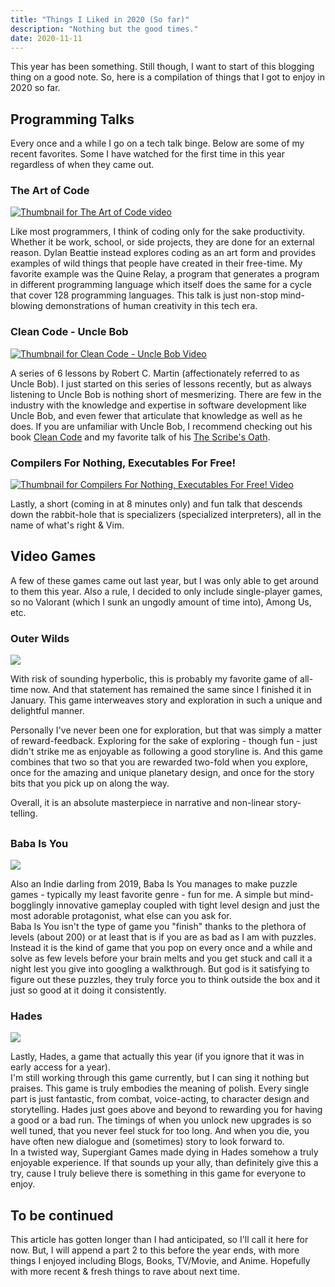 ```yaml
---
title: "Things I Liked in 2020 (So far)"
description: "Nothing but the good times."
date: 2020-11-11
---  
```


This year has been something. Still though, I want to start of this blogging thing on a good note. So, here is a compilation of things that I got to enjoy in 2020 so far.

## Programming Talks

Every once and a while I go on a tech talk binge. Below are some of my recent favorites. Some I have watched for the first time in this year regardless of when they came out.

### The Art of Code

[![Thumbnail for The Art of Code video](https://i1.ytimg.com/vi/6avJHaC3C2U/hqdefault.jpg)](https://www.youtube.com/watch?v=6avJHaC3C2U)

Like most programmers, I think of coding only for the sake productivity. Whether it be work, school, or side projects, they are done for an external reason. Dylan Beattie instead explores coding as an art form and provides examples of wild things that people have created in their free-time. My favorite example was the Quine Relay, a program that generates a program in different programming language which itself does the same for a cycle that cover 128 programming languages. This talk is just non-stop mind-blowing demonstrations of human creativity in this tech era.

### Clean Code - Uncle Bob

[![Thumbnail for Clean Code - Uncle Bob Video](https://i.ytimg.com/vi_webp/7EmboKQH8lM/maxresdefault.webp)](https://www.youtube.com/watch?v=7EmboKQH8lM)



A series of 6 lessons by Robert C. Martin (affectionately referred to as Uncle Bob). I just started on this series of lessons recently, but as always listening to Uncle Bob is nothing short of mesmerizing. There are few in the industry with the knowledge and expertise in software development like Uncle Bob, and even fewer that articulate that knowledge as well as he does. If you are unfamiliar with Uncle Bob, I recommend checking out his book [Clean Code](https://www.goodreads.com/book/show/3735293-clean-code) and my favorite talk of his [The Scribe's Oath](https://www.youtube.com/watch?v=Tng6Fox8EfI).  

### Compilers For Nothing, Executables For Free!

[![Thumbnail for Compilers For Nothing, Executables For Free! Video](https://i.ytimg.com/vi_webp/Dcug6bu_wUE/maxresdefault.webp)](https://www.youtube.com/watch?v=Dcug6bu_wUE)

Lastly, a short (coming in at 8 minutes only) and fun talk that descends down the rabbit-hole that is specializers (specialized interpreters), all in the name of what's right & Vim.

  

## Video Games

A few of these games came out last year, but I was only able to get around to them this year. Also a rule, I decided to only include single-player games, so no Valorant (which I sunk an ungodly amount of time into), Among Us, etc.

### Outer Wilds
<img src="https://miro.medium.com/max/3840/1*Lk6UVU_p_XlQCck_EmdInQ@2x.jpeg" />

With risk of sounding hyperbolic, this is probably my favorite game of all-time now. And that statement has remained the same since I finished it in January. This game interweaves story and exploration in such a unique and delightful manner. 

Personally I've never been one for exploration, but that was simply a matter of reward-feedback. Exploring for the sake of exploring - though fun - just didn't strike me as enjoyable as following a good storyline is. And this game combines that two so that you are rewarded two-fold when you explore, once for the amazing and unique planetary design, and once for the story bits that you pick up on along the way. 

Overall, it is an absolute masterpiece in narrative and non-linear story-telling.  

## 

### Baba Is You
<img src="https://www.nintendo.com/content/dam/noa/en_US/games/switch/b/baba-is-you-switch/baba-is-you-switch-hero.jpg" />

Also an Indie darling from 2019, Baba Is You manages to make puzzle games - typically my least favorite genre - fun for me. A simple but mind-bogglingly innovative gameplay coupled with tight level design and just the most adorable protagonist, what else can you ask for.  
Baba Is You isn't the type of game you "finish" thanks to the plethora of levels (about 200) or at least that is if you are as bad as I am with puzzles.  
Instead it is the kind of game that you pop on every once and a while and solve as few levels before your brain melts and you get stuck and call it a night lest you give into googling a walkthrough. But god is it satisfying to figure out these puzzles, they truly force you to think outside the box and it just so good at it doing it consistently.  

### Hades
<img src="https://cdn02.nintendo-europe.com/media/images/10_share_images/games_15/nintendo_switch_download_software_1/H2x1_NSwitchDS_Hades_image1600w.png" />

Lastly, Hades, a game that actually this year (if you ignore that it was in early access for a year).   
I'm still working through this game currently, but I can sing it nothing but praises. This game is truly embodies the meaning of polish. Every single part is just fantastic, from combat, voice-acting, to character design and storytelling. Hades just goes above and beyond to rewarding you for having a good or a bad run. The timings of when you unlock new upgrades is so well tuned, that you never feel stuck for too long. And when you die, you have often new dialogue and (sometimes) story to look forward to.   
In a twisted way, Supergiant Games made dying in Hades somehow a truly enjoyable experience. If that sounds up your ally, than definitely give this a try, cause I truly believe there is something in this game for everyone to enjoy.

## To be continued

This article has gotten longer than I had anticipated, so I'll call it here for now. But, I will append a part 2 to this before the year ends, with more things I enjoyed including Blogs, Books, TV/Movie, and Anime. Hopefully with more recent & fresh things to rave about next time.

